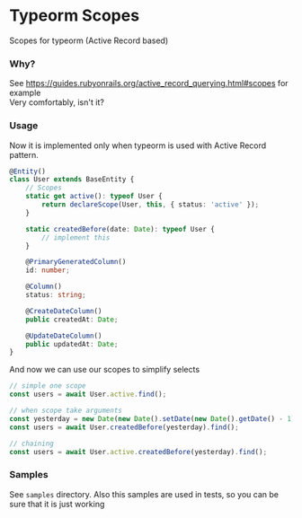 # Typeorm Scopes

Scopes for typeorm (Active Record based)

### Why?

See https://guides.rubyonrails.org/active_record_querying.html#scopes for example </br>
Very comfortably, isn't it?

### Usage

Now it is implemented only when typeorm is used with Active Record pattern.

```typescript
@Entity()
class User extends BaseEntity {
    // Scopes
    static get active(): typeof User {
        return declareScope(User, this, { status: 'active' });
    }

    static createdBefore(date: Date): typeof User {
        // implement this
    }

    @PrimaryGeneratedColumn()
    id: number;

    @Column()
    status: string;

    @CreateDateColumn()
    public createdAt: Date;

    @UpdateDateColumn()
    public updatedAt: Date;
}
```

And now we can use our scopes to simplify selects

```typescript
// simple one scope
const users = await User.active.find();

// when scope take arguments
const yesterday = new Date(new Date().setDate(new Date().getDate() - 1)); // ugly
const users = await User.createdBefore(yesterday).find();

// chaining
const users = await User.active.createdBefore(yesterday).find();
```

### Samples

See `samples` directory. Also this samples are used in tests, so you can be sure that it is just working
